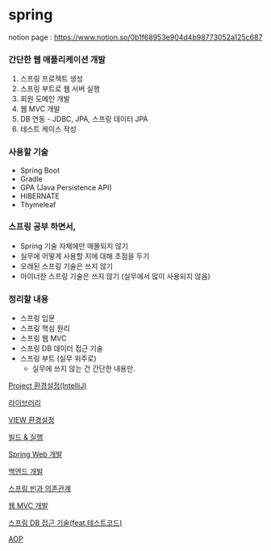 # spring
notion page : https://www.notion.so/0b1f68953e904d4b98773052a125c687

### 간단한 웹 애플리케이션 개발

1. 스프링 프로젝트 생성
2. 스프링 부트로 웹 서버 실행
3. 회원 도메인 개발
4. 웹 MVC 개발
5. DB 연동 - JDBC, JPA, 스프링 데이터 JPA
6. 테스트 케이스 작성

### 사용할 기술

- Spring Boot
- Gradle
- GPA (Java Persistence API)
- HIBERNATE
- Thymeleaf

### 스프링 공부 하면서,

- Spring 기술 자체에만 매몰되지 않기
- 실무에 어떻게 사용할 지에 대해 초점을 두기
- 오래된 스프링 기술은 쓰지 않기
- 마이너한 스프링 기술은 쓰지 않기 (실무에서 많이 사용되지 않음)

### 정리할 내용

- 스프링 입문
- 스프링 핵심 원리
- 스프링 웹 MVC
- 스프링 DB 데이터 접근 기술
- 스프링 부트 (실무 위주로)
    - 실무에 쓰지 않는 건 간단한 내용만.



[Project 환경설정(IntelliJ)](https://www.notion.so/Project-IntelliJ-c6022cf1615642b6b6d999e79cfa3b79?pvs=21)

[라이브러리](https://www.notion.so/a7d5e164f0bb42adbdcfaae5a4192e6f?pvs=21)

[VIEW 환경설정](https://www.notion.so/VIEW-d0f090f678ca42629b203853e72019ca?pvs=21)

[빌드 & 실행](https://www.notion.so/ec86add4f1c0490aa31bfc6e560ad36c?pvs=21)

[Spring Web 개발](https://www.notion.so/Spring-Web-52b24977420442e6a18e1ea500d1bf1a?pvs=21)

[백엔드 개발](https://www.notion.so/83a874b637b440088c043c72a16fdd34?pvs=21)

[스프링 빈과 의존관계](https://www.notion.so/74b7437d2b3c4260819b11025b4b4385?pvs=21)

[웹 MVC 개발](https://www.notion.so/MVC-be56b7cdd1bd40dca9dace0296b17c17?pvs=21)

[스프링 DB 접근 기술(feat.테스트코드)](https://www.notion.so/DB-feat-c472e9cc9500419e9eb0c14b0a5d1cbf?pvs=21)

[AOP](https://www.notion.so/AOP-2522d74f488d4ffe9bb98b6b1f646a86?pvs=21)
